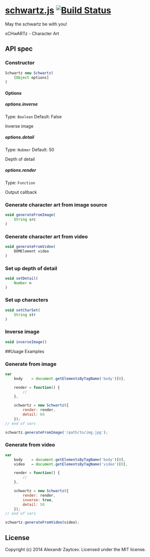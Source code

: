 [schwartz.js](http://13rentgen.github.io/schwartz.js) [![Build Status](https://travis-ci.org/13rentgen/schwartz.js.svg)](https://travis-ci.org/13rentgen/schwartz.js)
========

May the schwartz be with you!

sCHwARTz - Character Art

## API spec

### Constructor
````javascript
Schwartz new Schwartz(
    [Object options]
)
````
#### Options

##### options.inverse
Type: `Boolean`
Default: False

Inverse image

##### options.detail
Type: `Nubmer`
Default: 50

Depth of detail

##### options.render
Type: `Function`

Output callback

### Generate character art from image source
````javascript
void generateFromImage(
    String src
)
````

### Generate character art from video
````javascript
void generateFromVideo(
    DOMElement video
)
````

### Set up depth of detail

````javascript
void setDetail(
    Number n
)
````

### Set up characters

````javascript
void setCharSet(
    String str
)
````

### Inverse image

````javascript
void inverseImage()
````

##Usage Examples

### Generate from image
````javascript
var
    body    = document.getElementsByTagName('body')[0],

    render = function() {
        //
    },

    schwartz = new Schwartz({
        render: render,
        detail: 60
    });
// end of vars

schwartz.generateFromImage('/path/to/img.jpg');
````

### Generate from video
````javascript
var
    body    = document.getElementsByTagName('body')[0],
    video   = document.getElementsByTagName('video')[0],

    render = function() {
        //
    },

    schwartz = new Schwartz({
        render: render,
        inverse: true,
        detail: 50
    });
// end of vars

schwartz.generateFromVideo(video);
````

## License
Copyright (c) 2014 Alexandr Zaytcev. Licensed under the MIT license.
